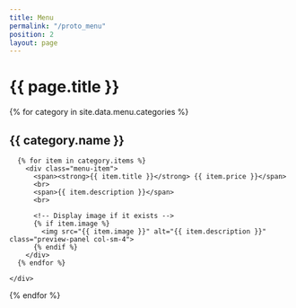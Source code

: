 ```yaml
---
title: Menu
permalink: "/proto_menu"
position: 2
layout: page
---
```


<div class="menu-page">
  <h1>{{ page.title }}</h1>

  {% for category in site.data.menu.categories %}
    <h2>{{ category.name }}</h2>
    <div class="category-section">
      
      {% for item in category.items %}
        <div class="menu-item">
          <span><strong>{{ item.title }}</strong> {{ item.price }}</span>
          <br>
          <span>{{ item.description }}</span>
          <br>
          
          <!-- Display image if it exists -->
          {% if item.image %}
            <img src="{{ item.image }}" alt="{{ item.description }}" class="preview-panel col-sm-4">
          {% endif %}
        </div>
      {% endfor %}
      
    </div>
  {% endfor %}
</div>
